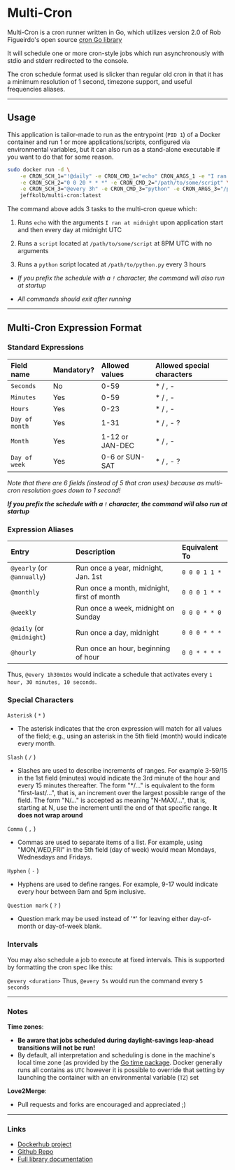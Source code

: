 # Multi-Cron

Multi-Cron is a cron runner written in Go, which utilizes version 2.0 of Rob Figueirdo's open source [cron Go library](https://github.com/robfig/cron/tree/v2)

It will schedule one or more cron-style jobs which run asynchronously with stdio and stderr redirected to the console.

The cron schedule format used is slicker than regular old cron in that it has a minimum resolution of 1 second, timezone support, and useful frequencies aliases.

---

## Usage

This application is tailor-made to run as the entrypoint (`PID 1`) of a Docker container and run 1 or more
applications/scripts,
configured via environmental variables, but it can also run as a stand-alone executable if you want to do that for some reason.

```bash
sudo docker run -d \
    -e CRON_SCH_1="!@daily" -e CRON_CMD_1="echo" CRON_ARGS_1 -e "I ran at midnight" \
    -e CRON_SCH_2="0 0 20 * * *" -e CRON_CMD_2="/path/to/some/script" \
    -e CRON_SCH_3="@every 3h" -e CRON_CMD_3="python" -e CRON_ARGS_3="/path/to/python.py" \
    jeffkolb/multi-cron:latest

```

The command above adds 3 tasks to the multi-cron queue which:

1. Runs `echo` with the arguments `I ran at midnight` upon application start and then every day at midnight UTC

2. Runs a `script` located at `/path/to/some/script` at 8PM UTC with no arguments

3. Runs a `python` script located at `/path/to/python.py` every 3 hours

* _If you prefix the schedule with a `!` character, the command will also run at startup_

* _All commands should exit after running_

---

## Multi-Cron Expression Format

### Standard Expressions

| Field name     | Mandatory? | Allowed values  | Allowed special characters |
| :---           | :---       | :---            | :---                       |
| `Seconds`      | No         | 0-59            | * / , -                    |
| `Minutes`      | Yes        | 0-59            | * / , -                    |
| `Hours`        | Yes        | 0-23            | * / , -                    |
| `Day of month` | Yes        | 1-31            | * / , - ?                  |
| `Month`        | Yes        | 1-12 or JAN-DEC | * / , -                    |
| `Day of week`  | Yes        | 0-6 or SUN-SAT  | * / , - ?                  |

*_Note that there are 6 fields (instead of 5 that cron uses) because as multi-cron resolution goes down to 1 second!_*

***If you prefix the schedule with a `!` character, the command will also run at startup***

### Expression Aliases

| Entry                      | Description                                | Equivalent To   |
| :---                       | :---                                       | :---            |
| `@yearly` (or `@annually`) | Run once a year, midnight, Jan. 1st        | `0 0 0 1 1 *`   |
| `@monthly`                 | Run once a month, midnight, first of month | `0 0 0 1 * *`   |
| `@weekly`                  | Run once a week, midnight on Sunday        | `0 0 0 * * 0`   |
| `@daily` (or `@midnight`)  | Run once a day, midnight                   | `0 0 0 * * *`   |
| `@hourly`                  | Run once an hour, beginning of hour        | `0 0 * * * *`   |

Thus, `@every 1h30m10s` would indicate a schedule that activates every `1 hour, 30 minutes, 10 seconds`.

### Special Characters

`Asterisk` ( `*` )

* The asterisk indicates that the cron expression will match for all values of the field; e.g., using an asterisk in the 5th field (month) would indicate every month.

`Slash` ( `/` )

* Slashes are used to describe increments of ranges. For example 3-59/15 in the 1st field (minutes) would indicate the 3rd minute of the hour and every 15 minutes thereafter.
    The form "*\/..." is equivalent to the form "first-last/...", that is, an increment over the largest possible range of the field. The form "N/..." is accepted as meaning "N-MAX/...",
    that is, starting at N, use the increment until the end of that specific range. __It does not wrap around__

`Comma` ( `,` )

* Commas are used to separate items of a list. For example, using "MON,WED,FRI" in the 5th field (day of week) would mean Mondays, Wednesdays and Fridays.

`Hyphen` ( `-` )

* Hyphens are used to define ranges. For example, 9-17 would indicate every hour between 9am and 5pm inclusive.

`Question mark` ( `?` )

* Question mark may be used instead of '*' for leaving either day-of-month or day-of-week blank.

### Intervals

You may also schedule a job to execute at fixed intervals. This is supported by formatting the cron spec like this:

`@every <duration>`
Thus, `@every 5s` would run the command every `5 seconds`

---

### Notes

**Time zones**:

* **Be aware that jobs scheduled during daylight-savings leap-ahead transitions will not be run!**
* By default, all interpretation and scheduling is done in the machine's local time zone (as provided by the [Go time package](http://www.golang.org/pkg/time).
    Docker generally runs all contains as `UTC` however it is possible to override that setting by launching the container with an environmental variable (`TZ`) set

**Love2Merge**:

* Pull requests and forks are encouraged and appreciated ;)

---

### Links

* [Dockerhub project](https://hub.docker.com/r/jeffkolb/multi-cron)
* [Github Repo](https://github.com/junkiebev/multi-cron)
* [Full library documentation](https://godoc.org/gopkg.in/robfig/cron.v2)